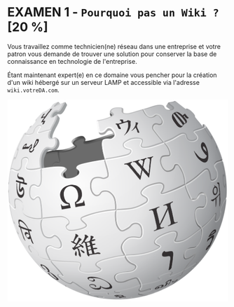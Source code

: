 # EXAMEN 1 - `Pourquoi pas un Wiki ?` [20 %]

Vous travaillez comme technicien(ne) réseau dans une entreprise et votre patron vous demande de trouver une solution pour conserver la base de connaissance en technologie de l'entreprise.

Étant maintenant expert(e) en ce domaine vous pencher pour la création d'un wiki hébergé sur un serveur LAMP et accessible via l'adresse `wiki.votreDA.com`.

![img.png](img/1-logo_wiki.png)


